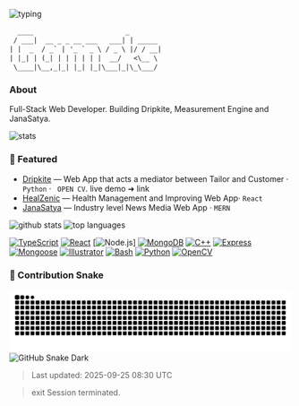 <!-- header -->
<p align="left">
  <img src="https://readme-typing-svg.demolab.com?font=Fira+Code&size=22&pause=700&color=00FF41&center=true&width=650&lines=%3E+whoami%20%3A%20Aarzoo;%3E%20%role%20%3A%20Full-Stack%20Developer%20%7C%20Aspiring%20AR/VR%20Engg." alt="typing">
</p>

```text
  ____                       _       
 / ___|  __ _ _ __ ___   ___| | _____
| |  _  / _` | '_ ` _ \ / _ \ |/ / __|
| |_| | (_| | | | | | |  __/   <\__ \
 \____|\__,_|_| |_| |_|\___|_|\_\___/
```
### About
Full-Stack Web Developer. Building Dripkite, Measurement Engine and JanaSatya.

<img src="https://github-readme-stats.vercel.app/api?username=aarzooray&show_icons=true&theme=dark&hide_border=true" alt="stats" />

### 🔧 Featured
- [Dripkite](https://github.com//dripkite) — Web App that acts a mediator between Tailor and Customer · `Python` · ` OPEN CV`. live demo ➜ link
- [HealZenic](https://github.com/aarzooray/healzenicTest) — Health Management and Improving Web App· `React`
- [JanaSatya](https://github.com/aarzooray/janasatya) — Industry level News Media Web App · `MERN`


<img src="https://github-readme-stats.vercel.app/api?username=aarzooray&show_icons=true&theme=dark&hide_border=true" alt="github stats"/>
<img src="https://github-readme-stats.vercel.app/api/top-langs/?username=aarzooray&layout=compact&theme=dark&hide_border=true" alt="top languages"/>

[![TypeScript](https://img.shields.io/badge/-TypeScript-3178c6?style=flat-square&logo=typescript)](https://www.typescriptlang.org)
[![React](https://img.shields.io/badge/-React-0ea5e9?style=flat-square&logo=react)](https://reactjs.org)
[![Node.js](https://img.shields.io/badge/-Node.js-6b7280?style=flat-square&logo=node.js)]
[![MongoDB](https://img.shields.io/badge/-MongoDB-10b981?style=flat-square&logo=mongodb)](https://www.mongodb.com)
[![C++](https://img.shields.io/badge/-C++-2563eb?style=flat-square&logo=c%2b%2b)](https://isocpp.org)
[![Express](https://img.shields.io/badge/-Express-374151?style=flat-square&logo=express)](https://expressjs.com)
[![Mongoose](https://img.shields.io/badge/-Mongoose-b91c1c?style=flat-square&logo=mongoose)](https://mongoosejs.com)
[![Illustrator](https://img.shields.io/badge/-Illustrator-f97316?style=flat-square&logo=adobeillustrator)](https://www.adobe.com/products/illustrator.html)
[![Bash](https://img.shields.io/badge/-Bash-2d3748?style=flat-square&logo=gnubash)](https://www.gnu.org/software/bash)
[![Python](https://img.shields.io/badge/-Python-3776ab?style=flat-square&logo=python)](https://www.python.org)
[![OpenCV](https://img.shields.io/badge/-OpenCV-5a0fc8?style=flat-square&logo=opencv)](https://opencv.org)



### 🐍 Contribution Snake
![GitHub Snake Light](https://github.com/aarzooray/aarzooray/blob/output/github-contribution-grid-snake.svg#gh-light-mode-only)
![GitHub Snake Dark](https://github.com/aarzooray/aarzooray/blob/output/github-contribution-grid-snake-dark.svg#gh-dark-mode-only)


> Last updated: 2025-09-25 08:30 UTC

> exit
Session terminated.





